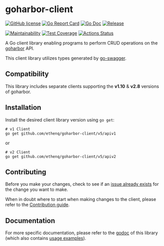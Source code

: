 # goharbor-client
[![GitHub license](https://img.shields.io/github/license/ethenq/goharbor-client.svg?style=flat-square)](https://github.com/mittwald/goharbor-client/blob/master/LICENSE)
[![Go Report Card](https://goreportcard.com/badge/github.com/ethenq/goharbor-client?style=flat-square)](https://goreportcard.com/badge/github.com/mittwald/goharbor-client)
[![Go Doc](https://img.shields.io/badge/godoc-reference-blue.svg?style=flat-square)](https://pkg.go.dev/github.com/ethenq/goharbor-client/v5)
[![Release](https://img.shields.io/github/release/ethenq/goharbor-client.svg?style=flat-square)](https://github.com/mittwald/goharbor-client/releases/latest)

[![Maintainability](https://api.codeclimate.com/v1/badges/a765bafaa29f6f8fdde7/maintainability)](https://codeclimate.com/github/ethenq/goharbor-client/maintainability)
[![Test Coverage](https://api.codeclimate.com/v1/badges/a765bafaa29f6f8fdde7/test_coverage)](https://codeclimate.com/github/ethenq/goharbor-client/test_coverage)
[![Actions Status](https://github.com/ethenq/goharbor-client/workflows/Test/badge.svg)](https://github.com/mittwald/goharbor-client/actions)

A Go client library enabling programs to perform CRUD operations on the [goharbor](https://github.com/goharbor/harbor) API.

This client library utilizes types generated by [go-swagger](https://github.com/go-swagger/go-swagger).

## Compatibility
This library includes separate clients supporting the **v1.10** & **v2.8** versions of goharbor. 

## Installation
Install the desired client library version using `go get`:

```shell script
# v1 Client
go get github.com/ethenq/goharbor-client/v5/apiv1
```

or

```shell script
# v2 Client
go get github.com/ethenq/goharbor-client/v5/apiv2
```

## Contributing
Before you make your changes, check to see if an [issue already exists](https://github.com/ethenq/goharbor-client/issues) for the change you want to make.

When in doubt where to start when making changes to the client, please refer to the [Contribution guide](./CONTRIBUTING.md).

## Documentation
For more specific documentation, please refer to the [godoc](https://pkg.go.dev/github.com/ethenq/goharbor-client/v5) of this library (which also contains [usage examples](https://pkg.go.dev/github.com/mittwald/goharbor-client/v5#pkg-examples)).

